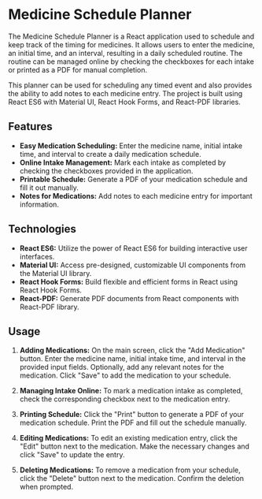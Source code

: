 # Medicine Schedule Planner

The Medicine Schedule Planner is a React application used to schedule and keep track of the timing for medicines. It allows users to enter the medicine, an initial time, and an interval, resulting in a daily scheduled routine. The routine can be managed online by checking the checkboxes for each intake or printed as a PDF for manual completion.

This planner can be used for scheduling any timed event and also provides the ability to add notes to each medicine entry. The project is built using React ES6 with Material UI, React Hook Forms, and React-PDF libraries.

## Features

- **Easy Medication Scheduling:** Enter the medicine name, initial intake time, and interval to create a daily medication schedule.
- **Online Intake Management:** Mark each intake as completed by checking the checkboxes provided in the application.
- **Printable Schedule:** Generate a PDF of your medication schedule and fill it out manually.
- **Notes for Medications:** Add notes to each medicine entry for important information.

## Technologies
- **React ES6:** Utilize the power of React ES6 for building interactive user interfaces.
- **Material UI:** Access pre-designed, customizable UI components from the Material UI library.
- **React Hook Forms:** Build flexible and efficient forms in React using React Hook Forms.
- **React-PDF:** Generate PDF documents from React components with React-PDF library.

## Usage

1. **Adding Medications:** On the main screen, click the "Add Medication" button. Enter the medicine name, initial intake time, and interval in the provided input fields. Optionally, add any relevant notes for the medication. Click "Save" to add the medication to your schedule.

2. **Managing Intake Online:** To mark a medication intake as completed, check the corresponding checkbox next to the medication entry.

3. **Printing Schedule:** Click the "Print" button to generate a PDF of your medication schedule. Print the PDF and fill out the schedule manually.

4. **Editing Medications:** To edit an existing medication entry, click the "Edit" button next to the medication. Make the necessary changes and click "Save" to update the entry.

5. **Deleting Medications:** To remove a medication from your schedule, click the "Delete" button next to the medication. Confirm the deletion when prompted.
